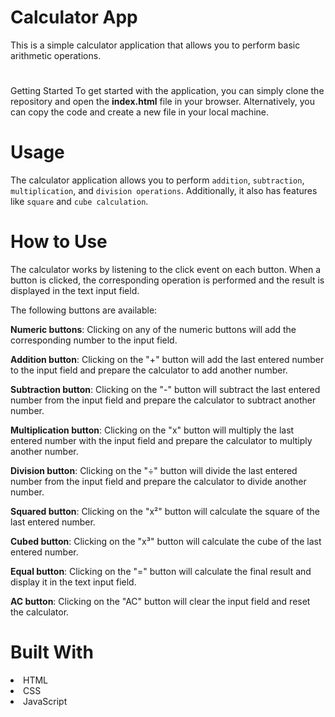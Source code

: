 # Calculator App
This is a simple calculator application that allows you to perform basic arithmetic operations.

# 

Getting Started
To get started with the application, you can simply clone the repository and open the **index.html** file in your browser. Alternatively, you can copy the code and create a new file in your local machine.

# Usage
The calculator application allows you to perform `addition`, `subtraction`, `multiplication`, and `division operations`. Additionally, it also has features like `square` and `cube calculation`.

# How to Use
The calculator works by listening to the click event on each button. When a button is clicked, the corresponding operation is performed and the result is displayed in the text input field.

The following buttons are available:

**Numeric buttons**: Clicking on any of the numeric buttons will add the corresponding number to the input field.

**Addition button**: Clicking on the "+" button will add the last entered number to the input field and prepare the calculator to add another number.

**Subtraction button**: Clicking on the "-" button will subtract the last entered number from the input field and prepare the calculator to subtract another number.

**Multiplication button**: Clicking on the "x" button will multiply the last entered number with the input field and prepare the calculator to multiply another number.

**Division button**: Clicking on the "÷" button will divide the last entered number from the input field and prepare the calculator to divide another number.

**Squared button**: Clicking on the "x²" button will calculate the square of the last entered number.

**Cubed button**: Clicking on the "x³" button will calculate the cube of the last entered number.

**Equal button**: Clicking on the "=" button will calculate the final result and display it in the text input field.

**AC button**: Clicking on the "AC" button will clear the input field and reset the calculator.

# Built With
<li>HTML
<li>CSS
<li>JavaScript
